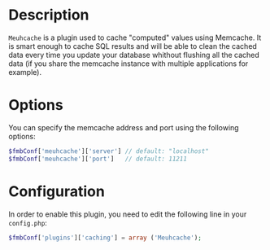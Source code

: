 # Description

`Meuhcache` is a plugin used to cache "computed" values using Memcache.
It is smart enough to cache SQL results and will be able to clean the cached
data every time you update your database whithout flushing all the cached data
(if you share the memcache instance with multiple applications for example).

# Options

You can specify the memcache address and port using the following options:

``` php
$fmbConf['meuhcache']['server'] // default: "localhost"
$fmbConf['meuhcache']['port']   // default: 11211
```

# Configuration

In order to enable this plugin, you need to edit the following line in your `config.php`:

``` php
$fmbConf['plugins']['caching'] = array ('Meuhcache');
```
